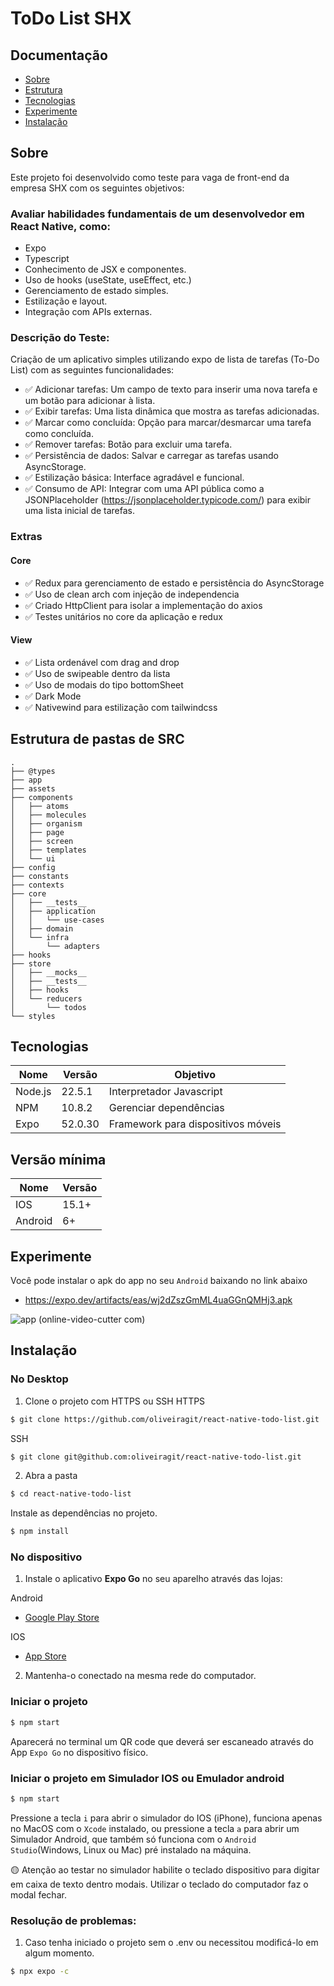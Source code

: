 # ToDo List SHX

## Documentação

- [Sobre](#sobre)
- [Estrutura](#estrutura-de-pastas-de-src)
- [Tecnologias](#tecnologias)
- [Experimente](#experimente)
- [Instalação](#instalação)

## Sobre

Este projeto foi desenvolvido como teste para vaga de front-end da empresa SHX com os seguintes objetivos:

### Avaliar habilidades fundamentais de um desenvolvedor em React Native, como:

- Expo
- Typescript
- Conhecimento de JSX e componentes.
- Uso de hooks (useState, useEffect, etc.)
- Gerenciamento de estado simples.
- Estilização e layout.
- Integração com APIs externas.

### Descrição do Teste:

Criação de um aplicativo simples utilizando expo de lista de tarefas (To-Do List) com as seguintes funcionalidades:

- ✅ Adicionar tarefas: Um campo de texto para inserir uma nova tarefa e um botão para adicionar à lista.
- ✅ Exibir tarefas: Uma lista dinâmica que mostra as tarefas adicionadas.
- ✅ Marcar como concluída: Opção para marcar/desmarcar uma tarefa como concluída.
- ✅ Remover tarefas: Botão para excluir uma tarefa.
- ✅ Persistência de dados: Salvar e carregar as tarefas usando AsyncStorage.
- ✅ Estilização básica: Interface agradável e funcional.
- ✅ Consumo de API: Integrar com uma API pública como a JSONPlaceholder (https://jsonplaceholder.typicode.com/) para exibir uma lista inicial de tarefas.

### Extras

#### Core

- ✅ Redux para gerenciamento de estado e persistência do AsyncStorage
- ✅ Uso de clean arch com injeção de independencia
- ✅ Criado HttpClient para isolar a implementação do axios
- ✅ Testes unitários no core da aplicação e redux

#### View

- ✅ Lista ordenável com drag and drop
- ✅ Uso de swipeable dentro da lista
- ✅ Uso de modais do tipo bottomSheet
- ✅ Dark Mode
- ✅ Nativewind para estilização com tailwindcss

## Estrutura de pastas de SRC

```
.
├── @types
├── app
├── assets
├── components
│   ├── atoms
│   ├── molecules
│   ├── organism
│   ├── page
│   ├── screen
│   ├── templates
│   └── ui
├── config
├── constants
├── contexts
├── core
│   ├── __tests__
│   ├── application
│   │   └── use-cases
│   ├── domain
│   └── infra
│       └── adapters
├── hooks
├── store
│   ├── __mocks__
│   ├── __tests__
│   ├── hooks
│   └── reducers
│       └── todos
└── styles
```

## Tecnologias

| Nome    | Versão  | Objetivo                           |
| ------- | ------- | ---------------------------------- |
| Node.js | 22.5.1  | Interpretador Javascript           |
| NPM     | 10.8.2  | Gerenciar dependências             |
| Expo    | 52.0.30 | Framework para dispositivos móveis |

## Versão mínima

| Nome    | Versão |
| ------- | ------ |
| IOS     | 15.1+  |
| Android | 6+     |

## Experimente

Você pode instalar o apk do app no seu `Android` baixando no link abaixo

- https://expo.dev/artifacts/eas/wj2dZszGmML4uaGGnQMHj3.apk

![app (online-video-cutter com)](https://github.com/user-attachments/assets/e87fcf6d-1a46-4e0f-b8d0-fb57f8e294f1)

## Instalação

### No Desktop

1. Clone o projeto com HTTPS ou SSH
   HTTPS

```bash
$ git clone https://github.com/oliveiragit/react-native-todo-list.git
```

SSH

```bash
$ git clone git@github.com:oliveiragit/react-native-todo-list.git
```

2. Abra a pasta

```bash
$ cd react-native-todo-list
```

Instale as dependências no projeto.

```bash
$ npm install
```

### No dispositivo

1. Instale o aplicativo **Expo Go** no seu aparelho através das lojas:

Android

- [Google Play Store](https://play.google.com/store/apps/details?id=host.exp.exponent&hl=pt_BR&gl=US)

IOS

- [App Store](https://apps.apple.com/br/app/expo-go/id982107779)

2. Mantenha-o conectado na mesma rede do computador.

### Iniciar o projeto

```bash
$ npm start
```

Aparecerá no terminal um QR code que deverá ser escaneado através do App `Expo Go` no dispositivo físico.

### Iniciar o projeto em Simulador IOS ou Emulador android

```bash
$ npm start
```

Pressione a tecla `i` para abrir o simulador do IOS (iPhone), funciona apenas no MacOS com o `Xcode` instalado, ou pressione a tecla `a` para abrir um Simulador Android, que também só funciona com o `Android Studio`(Windows, Linux ou Mac) pré instalado na máquina.

🟡 Atenção ao testar no simulador habilite o teclado dispositivo para digitar em caixa de texto dentro modais. Utilizar o teclado do computador faz o modal fechar.

### Resolução de problemas:

1. Caso tenha iniciado o projeto sem o .env ou necessitou modificá-lo em algum momento.

```bash
$ npx expo -c
```
